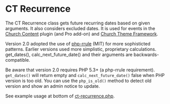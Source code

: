 CT Recurrence
===========

The CT Recurrence class gets future recurring dates based on given arguments. It also considers excluded dates. It is used for events in the [Church Content](https://github.com/churchthemes/church-theme-content) plugin (and Pro add-on) and [Church Theme Framework](https://github.com/churchthemes/church-theme-framework).

Version 2.0 adopted the use of [php-rrule](https://github.com/rlanvin/php-rrule) (MIT) for more sophisticted patterns. Earlier versions used more simplistic, proprietary calculations. get_dates(), calc_next_future_date() and their arguments are backwards-compatible.

Be aware that version 2.0 requires PHP 5.3+ (a php-rrule requirement). ```get_dates()``` will return empty and ```calc_next_future_date()``` false when PHP version is too old. You can use the ```php_is_old()``` method to detect old version and show an admin notice to update.

See example usage at bottom of [ct-recurrence.php](https://github.com/churchthemes/ct-recurrence/blob/master/ct-recurrence.php).
